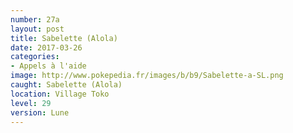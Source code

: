 ```yaml
---
number: 27a
layout: post
title: Sabelette (Alola)
date: 2017-03-26
categories:
- Appels à l'aide
image: http://www.pokepedia.fr/images/b/b9/Sabelette-a-SL.png
caught: Sabelette (Alola)
location: Village Toko
level: 29
version: Lune
---
```

